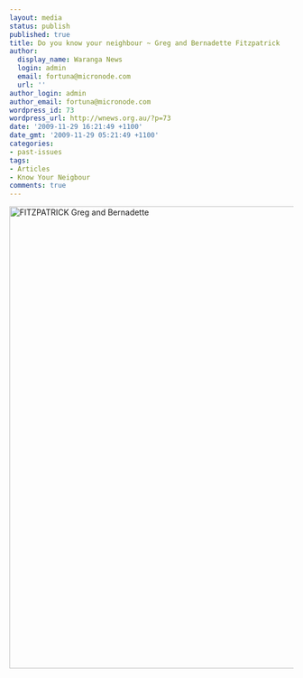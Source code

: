 ```yaml
---
layout: media
status: publish
published: true
title: Do you know your neighbour ~ Greg and Bernadette Fitzpatrick
author:
  display_name: Waranga News
  login: admin
  email: fortuna@micronode.com
  url: ''
author_login: admin
author_email: fortuna@micronode.com
wordpress_id: 73
wordpress_url: http://wnews.org.au/?p=73
date: '2009-11-29 16:21:49 +1100'
date_gmt: '2009-11-29 05:21:49 +1100'
categories:
- past-issues
tags:
- Articles
- Know Your Neigbour
comments: true
---
```


<a href="{{ site.url }}/images/2009/11/FITZPATRICK-Greg-and-Bernadette.jpg"><img class="alignnone size-large wp-image-74" style="border: 0pt none;" title="FITZPATRICK Greg and Bernadette" alt="FITZPATRICK Greg and Bernadette" src="{{ site.url }}/images/2009/11/FITZPATRICK-Greg-and-Bernadette-703x1024.jpg" width="562" height="819" /></a>
